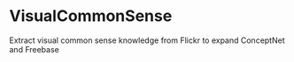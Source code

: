 # VisualCommonSense
Extract visual common sense knowledge from Flickr to expand ConceptNet and Freebase
